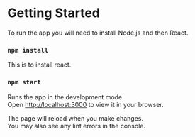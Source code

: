 # Getting Started

To run the app you will need to install Node.js and then React.

### `npm install`

This is to install react.

### `npm start`

Runs the app in the development mode.\
Open [http://localhost:3000](http://localhost:3000) to view it in your browser.

The page will reload when you make changes.\
You may also see any lint errors in the console.
